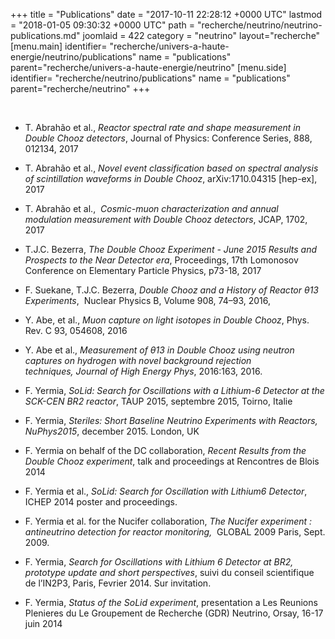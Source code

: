 +++
title = "Publications"
date = "2017-10-11 22:28:12 +0000 UTC"
lastmod = "2018-01-05 09:30:32 +0000 UTC"
path = "recherche/neutrino/neutrino-publications.md"
joomlaid = 422
category = "neutrino"
layout="recherche"
[menu.main]
  identifier= "recherche/univers-a-haute-energie/neutrino/publications"
  name = "publications"
  parent="recherche/univers-a-haute-energie/neutrino"
[menu.side]
  identifier= "recherche/neutrino/publications"
  name = "publications"
  parent="recherche/neutrino"
+++
<p> </p>
<ul>
<li>T. Abrahão et al., <em>Reactor spectral rate and shape measurement in Double Chooz detectors</em>, Journal of Physics: Conference Series, 888, 012134, 2017</li>
<li>
<p>T. Abrahão et al., <em>Novel event classification based on spectral analysis of scintillation waveforms in Double Chooz</em>, arXiv:1710.04315 [hep-ex], 2017 </p>
</li>
<li>
<p>T. Abrahão et al.,  <em>Cosmic-muon characterization and annual modulation measurement with Double Chooz detectors</em>, JCAP, 1702, 2017 </p>
</li>
<li>
<p>T.J.C. Bezerra, <em>The Double Chooz Experiment - June 2015 Results and Prospects to the Near Detector era</em>, Proceedings, 17th Lomonosov Conference on Elementary Particle Physics, p73-18, 2017</p>
</li>
<li>
<p>F. Suekane, T.J.C. Bezerra, <em>Double Chooz and a History of Reactor θ13 Experiments</em>,  Nuclear Physics B, Volume 908, 74–93, 2016, </p>
</li>
<li>
<p>Y. Abe, et al., <em>Muon capture on light isotopes in Double Chooz</em>, Phys. Rev. C 93, 054608, 2016 </p>
</li>
<li>
<p>Y. Abe et al., <em>Measurement of θ13 in Double Chooz using neutron captures on hydrogen with novel background rejection techniques, </em><em>Journal of High Energy Phys</em>, 2016:163, 2016.</p>
</li>
<li>
<p>F. Yermia, <em>SoLid: Search for Oscillations with a Lithium-6 Detector at the SCK-CEN BR2 reactor</em>, TAUP 2015, septembre 2015, Toirno, Italie</p>
</li>
<li>
<p>F. Yermia, <em>Steriles: Short Baseline Neutrino Experiments with Reactors, NuPhys2015</em>, december 2015. London, UK</p>
</li>
<li>
<p>F. Yermia on behalf of the DC collaboration, <em>Recent Results from the Double Chooz experiment</em>, talk and proceedings at Rencontres de Blois 2014</p>
</li>
<li>
<p>F. Yermia et al., <em>SoLid: Search for Oscillation with Lithium6 Detector</em>, ICHEP 2014 poster and proceedings.</p>
</li>
<li>
<p>F. Yermia et al. for the Nucifer collaboration, <em>The Nucifer experiment : antineutrino detection for reactor monitoring,  </em>GLOBAL 2009 Paris, Sept. 2009.</p>
</li>
<li>
<p>F. Yermia, <em>Search for Oscillations with Lithium 6 Detector at BR2, prototype update and short perspectives</em>, suivi du conseil scientifique de l’IN2P3, Paris, Fevrier 2014. Sur invitation.</p>
</li>
<li>
<p>F. Yermia, <em>Status of the SoLid experiment</em>, presentation a Les Reunions Plenieres du Le Groupement de Recherche (GDR) Neutrino, Orsay, 16-17 juin 2014</p>
</li>
</ul>